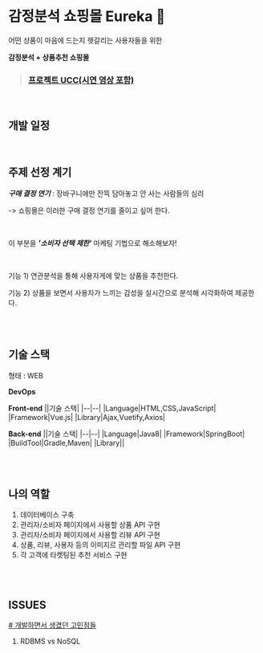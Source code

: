# 감정분석 쇼핑몰 Eureka 👀

어떤 상품이 마음에 드는지 헷갈리는 사용자들을 위한

**감정분석 + 상품추천 쇼핑몰**



> ### [프로젝트 UCC(시연 영상 포함)](https://drive.google.com/drive/folders/1Ofb9-2kxxbjOtKF_C-UkrQ13kXu8yTV8)
<br>

  

## 개발 일정

  

  <br>

## 주제 선정 계기

  

***구매 결정 연기***  : 장바구니에만 잔뜩 담아놓고 안 사는 사람들의 심리

-> 쇼핑몰은 이러한 구매 결정 연기를 줄이고 싶어 한다.

  <br>

이 부분을 ***'소비자 선택 제한'*** 마케팅 기법으로 해소해보자!

  <br>

  기능 1) 연관분석을 통해 사용자게에 맞는 상품을 추천한다.

  기능 2) 상품을 보면서 사용자가 느끼는 감성을 실시간으로 분석해 시각화하여 제공한다.

  

  

  

  
<br><br>
## 기술 스택

  

형태 : WEB

  

**DevOps**

  

  

**Front-end**
||기술 스택|
|--|--|
|Language|HTML,CSS,JavaScript|
|Framework|Vue.js|
|Library|Ajax,Vuetify,Axios|

  

  

**Back-end**
||기술 스택|
|--|--|
|Language|Java8|
|Framework|SpringBoot|
|BuildTool|Gradle,Maven|
|Library||


<br><br>

## 나의 역할
1. 데이터베이스 구축
2. 관리자/소비자 페이지에서 사용할 상품 API 구현
3. 관리자/소비자 페이지에서 사용할 리뷰 API 구현
4. 상품, 리뷰, 사용자 등의 이미지르 관리할 파일 API 구현
5. 각 고객에 타켓팅된 추천 서비스 구현

<br><br>
## ISSUES
  
[# 개발하면서 생겼던 고민점들](./trouble.md)
  1. RDBMS vs NoSQL

  



